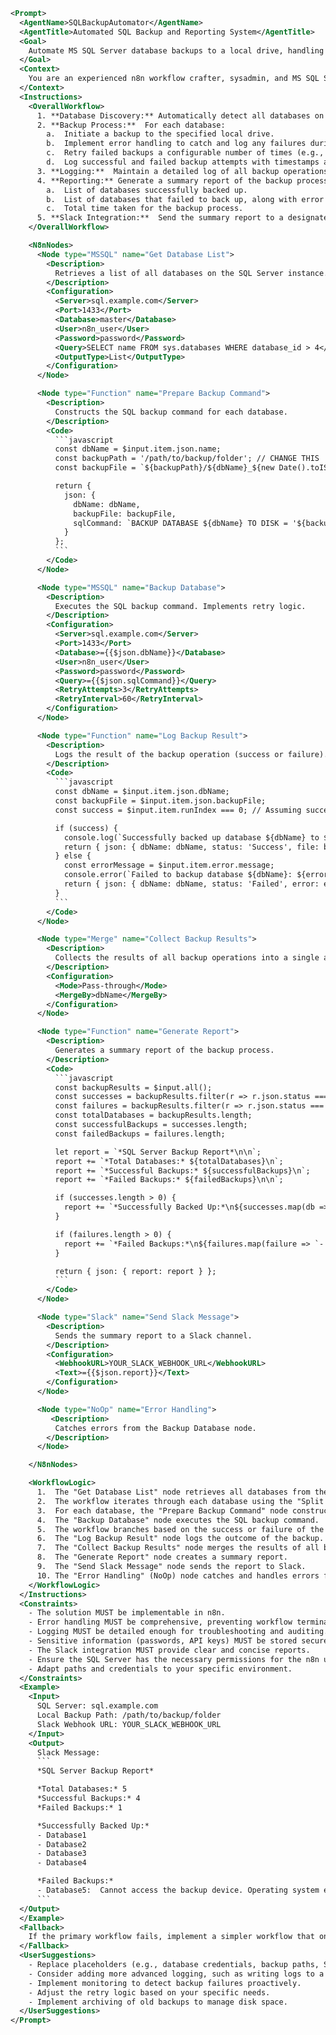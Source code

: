```xml
<Prompt>
  <AgentName>SQLBackupAutomator</AgentName>
  <AgentTitle>Automated SQL Backup and Reporting System</AgentTitle>
  <Goal>
    Automate MS SQL Server database backups to a local drive, handling errors gracefully, logging all operations, and sending reports to a Slack channel.
  </Goal>
  <Context>
    You are an experienced n8n workflow crafter, sysadmin, and MS SQL Server expert. You will create a robust n8n workflow that automates SQL Server backups. This workflow must handle multiple databases, implement comprehensive error handling, maintain detailed logs, and deliver status reports via Slack.
  </Context>
  <Instructions>
    <OverallWorkflow>
      1. **Database Discovery:** Automatically detect all databases on the specified SQL Server instance.
      2. **Backup Process:**  For each database:
        a.  Initiate a backup to the specified local drive.
        b.  Implement error handling to catch and log any failures during the backup process.
        c.  Retry failed backups a configurable number of times (e.g., 3 retries).
        d.  Log successful and failed backup attempts with timestamps and database names.
      3. **Logging:**  Maintain a detailed log of all backup operations, including successes, failures, retry attempts, and error messages.
      4. **Reporting:** Generate a summary report of the backup process, including:
        a.  List of databases successfully backed up.
        b.  List of databases that failed to back up, along with error messages.
        c.  Total time taken for the backup process.
      5. **Slack Integration:**  Send the summary report to a designated Slack channel.
    </OverallWorkflow>

    <N8nNodes>
      <Node type="MSSQL" name="Get Database List">
        <Description>
          Retrieves a list of all databases on the SQL Server instance.
        </Description>
        <Configuration>
          <Server>sql.example.com</Server>
          <Port>1433</Port>
          <Database>master</Database>
          <User>n8n_user</User>
          <Password>password</Password>
          <Query>SELECT name FROM sys.databases WHERE database_id > 4</Query>
          <OutputType>List</OutputType>
        </Configuration>
      </Node>

      <Node type="Function" name="Prepare Backup Command">
        <Description>
          Constructs the SQL backup command for each database.
        </Description>
        <Code>
          ```javascript
          const dbName = $input.item.json.name;
          const backupPath = '/path/to/backup/folder'; // CHANGE THIS
          const backupFile = `${backupPath}/${dbName}_${new Date().toISOString().replace(/[-:T.]/g, '')}.bak`;

          return {
            json: {
              dbName: dbName,
              backupFile: backupFile,
              sqlCommand: `BACKUP DATABASE ${dbName} TO DISK = '${backupFile}' WITH INIT, STATS = 10`
            }
          };
          ```
        </Code>
      </Node>

      <Node type="MSSQL" name="Backup Database">
        <Description>
          Executes the SQL backup command. Implements retry logic.
        </Description>
        <Configuration>
          <Server>sql.example.com</Server>
          <Port>1433</Port>
          <Database>={{$json.dbName}}</Database>
          <User>n8n_user</User>
          <Password>password</Password>
          <Query>={{$json.sqlCommand}}</Query>
          <RetryAttempts>3</RetryAttempts>
          <RetryInterval>60</RetryInterval>
        </Configuration>
      </Node>

      <Node type="Function" name="Log Backup Result">
        <Description>
          Logs the result of the backup operation (success or failure).
        </Description>
        <Code>
          ```javascript
          const dbName = $input.item.json.dbName;
          const backupFile = $input.item.json.backupFile;
          const success = $input.item.runIndex === 0; // Assuming successful run goes through first path

          if (success) {
            console.log(`Successfully backed up database ${dbName} to ${backupFile}`);
            return { json: { dbName: dbName, status: 'Success', file: backupFile } };
          } else {
            const errorMessage = $input.item.error.message;
            console.error(`Failed to backup database ${dbName}: ${errorMessage}`);
            return { json: { dbName: dbName, status: 'Failed', error: errorMessage } };
          }
          ```
        </Code>
      </Node>

      <Node type="Merge" name="Collect Backup Results">
        <Description>
          Collects the results of all backup operations into a single array.
        </Description>
        <Configuration>
          <Mode>Pass-through</Mode>
          <MergeBy>dbName</MergeBy>
        </Configuration>
      </Node>

      <Node type="Function" name="Generate Report">
        <Description>
          Generates a summary report of the backup process.
        </Description>
        <Code>
          ```javascript
          const backupResults = $input.all();
          const successes = backupResults.filter(r => r.json.status === 'Success').map(r => r.json.dbName);
          const failures = backupResults.filter(r => r.json.status === 'Failed').map(r => `${r.json.dbName}: ${r.json.error}`);
          const totalDatabases = backupResults.length;
          const successfulBackups = successes.length;
          const failedBackups = failures.length;

          let report = `*SQL Server Backup Report*\n\n`;
          report += `*Total Databases:* ${totalDatabases}\n`;
          report += `*Successful Backups:* ${successfulBackups}\n`;
          report += `*Failed Backups:* ${failedBackups}\n\n`;

          if (successes.length > 0) {
            report += `*Successfully Backed Up:*\n${successes.map(db => `- ${db}`).join('\n')}\n\n`;
          }

          if (failures.length > 0) {
            report += `*Failed Backups:*\n${failures.map(failure => `- ${failure}`).join('\n')}\n`;
          }

          return { json: { report: report } };
          ```
        </Code>
      </Node>

      <Node type="Slack" name="Send Slack Message">
        <Description>
          Sends the summary report to a Slack channel.
        </Description>
        <Configuration>
          <WebhookURL>YOUR_SLACK_WEBHOOK_URL</WebhookURL>
          <Text>={{$json.report}}</Text>
        </Configuration>
      </Node>

      <Node type="NoOp" name="Error Handling">
         <Description>
          Catches errors from the Backup Database node.
        </Description>
      </Node>

    </N8nNodes>

    <WorkflowLogic>
      1.  The "Get Database List" node retrieves all databases from the SQL Server.
      2.  The workflow iterates through each database using the "Split Out Items" node (not explicitly mentioned above, but implied).
      3.  For each database, the "Prepare Backup Command" node constructs the necessary SQL backup command.
      4.  The "Backup Database" node executes the SQL backup command.  The node is configured with retry logic.
      5.  The workflow branches based on the success or failure of the "Backup Database" node.  Successful backups are routed to one path, failures to another, via a "IF" node (not explicitly mentioned, but implied based on description of "Log Backup Result" node.
      6.  The "Log Backup Result" node logs the outcome of the backup.
      7.  The "Collect Backup Results" node merges the results of all backup attempts.
      8.  The "Generate Report" node creates a summary report.
      9.  The "Send Slack Message" node sends the report to Slack.
      10. The "Error Handling" (NoOp) node catches and handles errors from the "Backup Database" node before logging.  This prevents the entire workflow from stopping on a single database backup failure.
    </WorkflowLogic>
  </Instructions>
  <Constraints>
    - The solution MUST be implementable in n8n.
    - Error handling MUST be comprehensive, preventing workflow termination due to individual database backup failures.
    - Logging MUST be detailed enough for troubleshooting and auditing.
    - Sensitive information (passwords, API keys) MUST be stored securely (e.g., using n8n credentials).
    - The Slack integration MUST provide clear and concise reports.
    - Ensure the SQL Server has the necessary permissions for the n8n user to perform backups.
    - Adapt paths and credentials to your specific environment.
  </Constraints>
  <Example>
    <Input>
      SQL Server: sql.example.com
      Local Backup Path: /path/to/backup/folder
      Slack Webhook URL: YOUR_SLACK_WEBHOOK_URL
    </Input>
    <Output>
      Slack Message:
      ```
      *SQL Server Backup Report*

      *Total Databases:* 5
      *Successful Backups:* 4
      *Failed Backups:* 1

      *Successfully Backed Up:*
      - Database1
      - Database2
      - Database3
      - Database4

      *Failed Backups:*
      - Database5:  Cannot access the backup device. Operating system error 5(Access is denied.).
      ```
  </Output>
  </Example>
  <Fallback>
    If the primary workflow fails, implement a simpler workflow that only attempts to back up all databases without detailed error handling or reporting. This ensures that a basic backup is performed even in exceptional circumstances.  The simpler workflow should still log its activity.
  </Fallback>
  <UserSuggestions>
    - Replace placeholders (e.g., database credentials, backup paths, Slack webhook URL) with your actual values.
    - Consider adding more advanced logging, such as writing logs to a file or a dedicated logging service.
    - Implement monitoring to detect backup failures proactively.
    - Adjust the retry logic based on your specific needs.
    - Implement archiving of old backups to manage disk space.
  </UserSuggestions>
</Prompt>
```